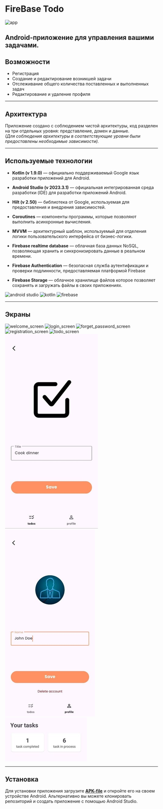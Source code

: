 # FireBase Todo

![app](https://camo.githubusercontent.com/323ef51f2f921bd312c333ac04eafb8deb8e1322c43bcae4a3d1e608c20a00a4/68747470733a2f2f696d672e736869656c64732e696f2f7374617469632f76313f7374796c653d666f722d7468652d6261646765266d6573736167653d416e64726f696426636f6c6f723d333441383533266c6f676f3d416e64726f6964266c6f676f436f6c6f723d464646464646266c6162656c3d)


Android-приложение для управления вашими задачами.
---

## Возможности

+ Регистрация
+ Создание и редактирование возникшей задачи
+ Отслеживание общего количества поставленных и выполненных задач
+ Редактирование и удаление профиля

---

## Архитектура

Приложение создано с соблюдением чистой архитектуры,
код разделен на три отдельных уровня:
представление, домен и данные.   
*(Для соблюдения архитектуры в соответствующие уровни были предоставлены необходимые зависимости).*

---

## Используемые технологии

+ **Kotlin (v 1.9.0)** — официально поддерживаемый Google язык
  разработки приложений для Android.

+ **Android Studio (v 2023.3.1)** — официальная интегрированная среда
  разработки (IDE) для разработки приложений Android.


+ **Hilt (v 2.50)** — библиотека от Google,
  используемая для предоставления и внедрения зависимостей.


+ **Coroutines** — компоненты программы,
  которые позволяют выполнить асинхронные вычисления.


+ **MVVM** — архитектурный шаблон,
  используемый для отделения логики пользовательского интерфейса от
  бизнес-логики.


+ **Firebase realtime database** — облачная база данных NoSQL, позволяющая хранить и синхронизировать данные в реальном времени.


+ **Firebase Authentication** — безопасная служба аутентификации и проверки подлинности, предоставляемая платформой Firebase


+ **Firebase Storage** — облачное хранилище файлов которое позволяет сохранять и загружать файлы в своих приложениях.


![android studio](https://camo.githubusercontent.com/2d397c08eedc8787ef2a85a6a4b391f62d5ef4d89c527e49bc9f3a0b8c54136f/68747470733a2f2f696d672e736869656c64732e696f2f7374617469632f76313f7374796c653d666f722d7468652d6261646765266d6573736167653d416e64726f69642b53747564696f26636f6c6f723d323232323232266c6f676f3d416e64726f69642b53747564696f266c6f676f436f6c6f723d334444433834266c6162656c3d)
![kotlin](https://camo.githubusercontent.com/d3d1086af5c2cc9b242b19407152596a33d4ee77f4c2c76f561ba14a2ee8abe0/68747470733a2f2f696d672e736869656c64732e696f2f7374617469632f76313f7374796c653d666f722d7468652d6261646765266d6573736167653d4b6f746c696e26636f6c6f723d374635324646266c6f676f3d4b6f746c696e266c6f676f436f6c6f723d464646464646266c6162656c3d)
![firebase](https://camo.githubusercontent.com/9c4b110c7977131a59a02a124ac54ceb886350e439fde6da5c845b708eba35f8/68747470733a2f2f696d672e736869656c64732e696f2f7374617469632f76313f7374796c653d666f722d7468652d6261646765266d6573736167653d466972656261736526636f6c6f723d323232323232266c6f676f3d4669726562617365266c6f676f436f6c6f723d464643413238266c6162656c3d)

---

## Экраны

![welcome_screen](../screenshots/welcome_screen.jpg)
![login_screen](../screenshots/login_screen.jpg)
![forget_password_screen](../screenshots/forget_password_screen.jpg)
![registration_screen](../screenshots/registration_screen.jpg)
![todo_screen](../screenshots/todo_screen.jpg)
![todo_editing_screen](screenshots/todo_editing_screen.jpg)
![profile_editing](screenshots/profile_editing.jpg)
![completed_task](screenshots/completed_task.jpg)

 
---

## Установка

Для установки приложения загрузите **[APK-file](FirebaseTodo.apk)**
и откройте его на своем устройстве Android.
Альтернативно вы можете
клонировать репозиторий и создать приложение с помощью Android Studio.

